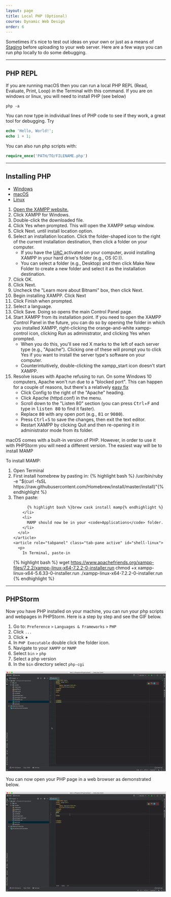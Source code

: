 ```yaml
---
layout: page
title: Local PHP (Optional)
course: Dynamic Web Design
order: 6
---
```


Sometimes it's nice to test out ideas on your own or just as a means of [Staging](https://en.wikipedia.org/wiki/Deployment_environment#Staging) before uploading to your web server. Here are a few ways you can run php locally to do some debugging.

---

## PHP REPL

If you are running macOS then you can run a local PHP REPL (Read, Evaluate, Print, Loop) in the Terminal with this command. If you are on windows or linux, you will need to install PHP (see below)

```
php -a
```

You can now type in individual lines of PHP code to see if they work, a great tool for debugging. Try

```php
echo 'Hello, World!';
echo 1 + 1;
```

You can also run php scripts with:

```php
require_once('PATH/TO/FILENAME.php')
```

---

## Installing PHP

<div>
  <ul class="nav nav-tabs nav-justified" role="tablist">
    <li role="presentation" class="active"><a data-os="windows" href="#shell-windows" aria-controls="Windows" role="tab" data-toggle="tab"><i class="fab fa-windows"></i> Windows</a></li>
    <li role="presentation"><a data-os="macos" href="#shell-macos" aria-controls="MacOS" role="tab" data-toggle="tab"><i class="fab fa-apple"></i> macOS</a></li>
    <li role="presentation"><a data-os="linux" href="#shell-linux" aria-controls="Linux" role="tab" data-toggle="tab"><i class="fab fa-linux"></i> Linux</a></li>
  </ul>
  <div class="tab-content">
    <article role="tabpanel" class="tab-pane active" id="shell-windows">
      <ol>
        <li>
           <a href="https://www.apachefriends.org/index.html" rel="nofollow">Open the XAMPP website.</a>
        </li>
        <li>
          Click XAMPP for Windows.
        </li>
        <li>
          Double-click the downloaded file.
        </li>
        <li>
          Click Yes when prompted. This will open the XAMPP setup window.
        </li>
        <li>
          Click Next. until install location option.
        </li>
        <li>
          Select an installation location. Click the folder-shaped icon to the right of the current installation destination, then click a folder on your computer.
          <ul>
            <li>If you have the
              <a href="https://docs.microsoft.com/en-us/windows/security/identity-protection/user-account-control/how-user-account-control-works">
                UAC
              </a>
              activated on your computer, avoid installing XAMPP in your hard drive's folder (e.g., OS (C:)).
            </li>
            <li>
              You can select a folder (e.g., Desktop) and then click Make New Folder to create a new folder and select it as the installation destination.
            </li>
          </ul>
        </li>
        <li>
          Click OK.
        </li>
        <li>
          Click Next.
        </li>
        <li>
          Uncheck the "Learn more about Bitnami" box, then click Next.
        </li>
        <li>
          Begin installing XAMPP. Click Next
        </li>
        <li>
          Click Finish when prompted.
        </li>
        <li>
          Select a language.
        </li>
        <li>
          Click Save. Doing so opens the main Control Panel page.
        </li>
        <li>
          Start XAMPP from its installation point. If you need to open the XAMPP Control Panel in the future, you can do so by opening the folder in which you installed XAMPP, right-clicking the orange-and-white
          xampp-control icon, clicking Run as administrator, and clicking Yes when prompted.
          <ul>
            <li>When you do this, you'll see red X marks to the left of each server type (e.g., "Apache"). Clicking one of these will prompt you to click Yes if you want to install the server type's software on your
              computer.</li>
            <li>Counterintuitively, double-clicking the xampp_start icon doesn't start XAMPP.</li>
          </ul>
        </li>
        <li>
          Resolve issues with Apache refusing to run. On some Windows 10 computers, Apache won't run due to a "blocked port". This can happen for a couple of reasons, but there's a relatively
          <a href="https://pureinfotech.com/install-xampp-windows-10/">easy fix</a>
          <ul>
            <li>Click Config to the right of the "Apache" heading.</li>
            <li>Click Apache (httpd.conf) in the menu.</li>
            <li>Scroll down to the "Listen 80" section (you can press <kbd>Ctrl</kbd>+<kbd>F</kbd> and type in <kbd>listen 80</kbd> to find it faster).</li>
            <li>Replace <kbd>80</kbd> with any open port (e.g., <kbd>81</kbd> or <kbd>9080</kbd>).</li>
            <li>Press <kbd>Ctrl</kbd>+<kbd>S</kbd> to save the changes, then exit the text editor.</li>
            <li>Restart XAMPP by clicking Quit and then re-opening it in administrator mode from its folder.</li>
          </ul>
        </li>
      </ol>
    </article>
    <article role="tabpanel" class="tab-pane active" id="shell-macos">
      <p>
        macOS comes with a built-in version of PHP. However, in order to use it with PHPStorm you will need a different version. The easiest way will be to install MAMP
      </p>
      <p>
        To install MAMP:
      </p>
      <ol>
        <li>Open Terminal</li>
        <li>
          First install homebrew by pasting in:
{% highlight bash %}
/usr/bin/ruby -e "$(curl -fsSL https://raw.githubusercontent.com/Homebrew/install/master/install)"{% endhighlight %}
        </li>
        <li>
          Then paste:

          {% highlight bash %}brew cask install mamp{% endhighlight %}
        </li>
        <li>
          MAMP should now be in your <code>Applications</code> folder.
        </li>
      </ol>
    </article>
    <article role="tabpanel" class="tab-pane active" id="shell-linux">
      <p>
        In Terminal, paste-in
{% highlight bash %}
wget https://www.apachefriends.org/xampp-files/7.2.2/xampp-linux-x64-7.2.2-0-installer.run
chmod +x xampp-linux-x64-5.6.33-0-installer.run
./xampp-linux-x64-7.2.2-0-installer.run
{% endhighlight %}
      </p>
    </article>
  </div>

</div>

---

## PHPStorm

Now you have PHP installed on your machine, you can run your php scripts and webpages in PHPStorm. Here is a step by step and see the GIF below.

1. Go to: `Preference` `>` `Languages & Frameworks` `>` `PHP`
2. Click `...`
3. Click **+**
4. In `PHP Executable` double click the folder icon.
5. Navigate to your `XAMPP` or `MAMP`
6. Select `bin` `>` `php`
7. Select a php version
8. In the `bin` directory select `php-cgi`

![Set Local PHP](gif/SetPHPLocal.gif)

You can now open your PHP page in a web browser as demonstrated below.

![Local PHP Test](gif/PHPLocalTest.gif)

